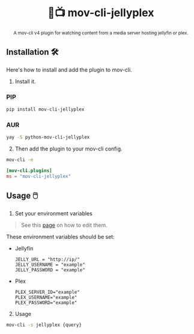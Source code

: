 <div align="center">

  # 🪼📺 mov-cli-jellyplex 
  <sub>A mov-cli v4 plugin for watching content from a media server hosting jellyfin or plex.</sub>

</div>

## Installation 🛠️
Here's how to install and add the plugin to mov-cli.

1. Install it.
### PIP
```sh
pip install mov-cli-jellyplex
```

### AUR
```sh
yay -S python-mov-cli-jellyplex
```

2. Then add the plugin to your mov-cli config.
```sh
mov-cli -e
```
```toml
[mov-cli.plugins]
ms = "mov-cli-jellyplex"
```

## Usage 🖱️
1. Set your environment variables

> See this [page](https://github.com/mov-cli/mov-cli/wiki/Configuration#environment-variables) on how to edit them.

These environment variables should be set:
- Jellyfin
  ```env
  JELLY_URL = "http://ip/"
  JELLY_USERNAME = "example"
  JELLY_PASSWORD = "example"
  ```

- Plex
  ```env
  PLEX_SERVER_ID="example"
  PLEX_USERNAME="example"
  PLEX_PASSWORD="example"
  ```

2. Usage
```sh
mov-cli -s jellyplex {query}
```
